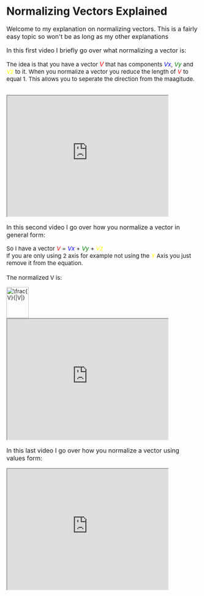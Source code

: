 # Normalizing Vectors Explained

<p style="font-size:16px">
Welcome to my explanation on normalizing vectors. This is a fairly easy topic so won't be as long as my other explanations
</p>

<p style="font-size:16px">
In this first video I briefly go over what normalizing a vector is:</p>

<p style="font-size:15px">
The idea is that you have a vector <em style ="font-size:16;color:Red">V</em> that has components <em style ="color:Blue">Vx</em>, <em style ="color:Green">Vy</em> and <em style ="color:Yellow">Vz</em> to it.
When you normalize a vector you reduce the length of <em style="color:Red">V</em> to equal 1. This allows you to seperate the direction from the maagitude.</p>
<br>

<iframe width="420" height="315"
src="https://www.youtube.com/embed/zNd_rduGIvA" allowfullscreen>
</iframe>

<br>
<p style="font-size:16px">
In this second video I go over how you normalize a vector in general form:
</p>

<p style="font-size:15px">
So I have a vector <em style ="color:Red">V</em> = <em style ="color:Blue">Vx</em> + <em style ="color:Green">Vy</em> + <em style ="color:Yellow">Vz</em><br>
If you are only using 2 axis for example not using the <em style="color:yellow">Y</em> Axis you just remove it from the equation.<br><br>The normalized V is:</p>
<img src="http://www.sciweavers.org/tex2img.php?eq=%20%5Cfrac%7BV%7D%7B%7CV%7C%7D%20&bc=Black&fc=White&im=png&fs=24&ff=modern&edit=0" align="center" border="0" alt=" \frac{V}{|V|} " width="58" height="81" />

<br>

<iframe width="420" height="315"
src="https://www.youtube.com/embed/TGwAdduyPQk" allowfullscreen>
</iframe>

<br>
<p style="font-size:16px">
In this last video I go over how you normalize a vector using values form:
</p>

<iframe width="420" height="315"
src="https://www.youtube.com/embed/BO_54FGy5S4" allowfullscreen>
</iframe>
